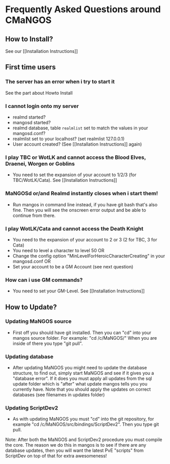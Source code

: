 # Frequently Asked Questions around CMaNGOS

## How to Install?
See our [[Installation Instructions]]

## First time users
### The server has an error when i try to start it
See the part about Howto Install

### I cannot login onto my server
* realmd started?
* mangosd started?
* realmd database, table `realmlist` set to match the values in your mangosd.conf?
* realmlist set to your localhost? (set realmlist 127.0.0.1)
* User account created? (See [[Installation Instructions]] again)

### I play TBC or WotLK and cannot access the Blood Elves, Draenei, Worgen or Goblins
* You need to set the expansion of your account to 1/2/3 (for TBC/WotLK/Cata). See [[Installation Instructions]]

### MaNGOSd or/and Realmd instantly closes when i start them!
* Run mangos in command line instead, if you have git bash that's also fine. Then you will see the onscreen error output and be able to continue from there.

### I play WotLK/Cata and cannot access the Death Knight
* You need to the expansion of your account to 2 or 3 (2 for TBC, 3 for Cata)
* You need to level a character to level 50 OR
* Change the config option "MinLevelForHeroicCharacterCreating" in your mangosd.conf OR
* Set your account to be a GM Account (see next question)

### How can i use GM commands?
* You need to set your GM-Level. See [[Installation Instructions]]

## How to Update?
### Updating MaNGOS source
* First off you should have git installed. Then you can "cd" into your mangos source folder. For example: "cd /c/MaNGOS/" When you are inside of there you type "git pull".
### Updating database
* After updating MaNGOS you might need to update the database structure, to find out, simply start MaNGOS and see if it gives you a "database error". If it does you must apply all updates from the sql update folder which is "after" what update mangos tells you you currently have. Note that you should apply the updates on correct databases (see filenames in updates folder)
### Updating ScriptDev2
* As with updating MaNGOS you must "cd" into the git repository, for example "cd /c/MaNGOS/src/bindings/ScriptDev2". Then you type git pull.

Note: After both the MaNGOS and ScriptDev2 procedure you must compile the core.
The reason we do this in mangos is to see if there are any database updates, then you will want the latest PvE "scripts" from ScriptDev on top of that for extra awesomeness!